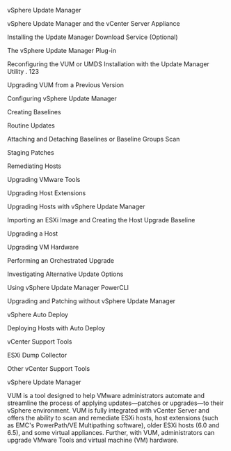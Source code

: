 vSphere Update Manager 

vSphere Update Manager and the vCenter Server Appliance     

Installing the Update Manager Download Service (Optional) 

The vSphere Update Manager Plug-in

Reconfiguring the VUM or UMDS Installation with the Update Manager Utility . 123

Upgrading VUM from a Previous Version 

Configuring vSphere Update Manager  

Creating Baselines 

Routine Updates 

Attaching and Detaching Baselines or Baseline Groups  Scan 

Staging Patches 

Remediating Hosts

Upgrading VMware Tools

Upgrading Host Extensions 

Upgrading Hosts with vSphere Update Manager 

Importing an ESXi Image and Creating the Host Upgrade Baseline 

Upgrading a Host 

Upgrading VM Hardware 

Performing an Orchestrated Upgrade 

Investigating Alternative Update Options 

Using vSphere Update Manager PowerCLI 

Upgrading and Patching without vSphere Update Manager 

vSphere Auto Deploy 

Deploying Hosts with Auto Deploy 

vCenter Support Tools 

ESXi Dump Collector 

Other vCenter Support Tools 


vSphere Update Manager

VUM is a tool designed to help VMware administrators automate and streamline the process of applying updates—patches or upgrades—to their vSphere environment. VUM is fully integrated with vCenter Server and offers the ability to scan and remediate ESXi hosts, host extensions (such as EMC's PowerPath/VE Multipathing software), older ESXi hosts (6.0 and 6.5), and some virtual appliances. Further, with VUM, administrators can upgrade VMware Tools and virtual machine (VM) hardware.



